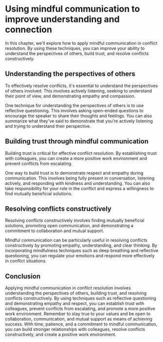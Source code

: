 Using mindful communication to improve understanding and connection
=====================================================================================================================================

In this chapter, we'll explore how to apply mindful communication in conflict resolution. By using these techniques, you can improve your ability to understand the perspectives of others, build trust, and resolve conflicts constructively.

Understanding the perspectives of others
----------------------------------------

To effectively resolve conflicts, it's essential to understand the perspectives of others involved. This involves actively listening, seeking to understand their point of view, and demonstrating empathy and compassion.

One technique for understanding the perspectives of others is to use reflective questioning. This involves asking open-ended questions to encourage the speaker to share their thoughts and feelings. You can also summarize what they've said to demonstrate that you're actively listening and trying to understand their perspective.

Building trust through mindful communication
--------------------------------------------

Building trust is critical for effective conflict resolution. By establishing trust with colleagues, you can create a more positive work environment and prevent conflicts from escalating.

One way to build trust is to demonstrate respect and empathy during communication. This involves being fully present in conversation, listening actively, and responding with kindness and understanding. You can also take responsibility for your role in the conflict and express a willingness to find mutually beneficial solutions.

Resolving conflicts constructively
----------------------------------

Resolving conflicts constructively involves finding mutually beneficial solutions, promoting open communication, and demonstrating a commitment to collaboration and mutual support.

Mindful communication can be particularly useful in resolving conflicts constructively by promoting empathy, understanding, and clear thinking. By incorporating mindfulness techniques such as deep breathing and reflective questioning, you can regulate your emotions and respond more effectively in conflict situations.

Conclusion
----------

Applying mindful communication in conflict resolution involves understanding the perspectives of others, building trust, and resolving conflicts constructively. By using techniques such as reflective questioning and demonstrating empathy and respect, you can establish trust with colleagues, prevent conflicts from escalating, and promote a more positive work environment. Remember to stay true to your values and be open to collaboration, communication, and mutual support as means of achieving success. With time, patience, and a commitment to mindful communication, you can build stronger relationships with colleagues, resolve conflicts constructively, and create a positive work environment.
